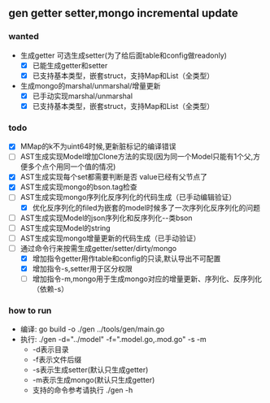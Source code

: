 ## gen getter setter,mongo incremental update
### wanted
- 生成getter 可选生成setter(为了给后面table和config做readonly)
    - [X] 已能生成getter和setter
    - [X] 已支持基本类型，嵌套struct，支持Map和List（全类型）
- 生成mongo的marshal/unmarshal/增量更新
    - [X] 已手动实现marshal/unmarshal
    - [X] 已支持基本类型，嵌套struct，支持Map和List（全类型）

### todo
- [X] MMap的k不为uint64时候,更新脏标记的编译错误
- [ ] AST生成实现Model增加Clone方法的实现(因为同一个Model只能有1个父,方便多个点个用同一个值的情况)
- [X] AST生成实现每个set都需要判断是否 value已经有父节点了
- [X] AST生成实现mongo的bson.tag检查
- [ ] AST生成实现mongo序列化反序列化的代码生成（已手动编辑验证）
    - [X] 优化反序列化的filed为嵌套的model时候多了一次序列化反序列化的问题
- [ ] AST生成实现Model的json序列化和反序列化--类bson
- [ ] AST生成实现Model的string
- [ ] AST生成实现mongo增量更新的代码生成（已手动验证）
- [ ] 通过命令行来按需生成getter/setter/dirty/mongo
    - [X] 增加指令getter用作table和config的只读,默认导出不可配置
    - [X] 增加指令-s,setter用于区分权限
    - [ ] 增加指令-m,mongo用于生成mongo对应的增量更新、序列化、反序列化（依赖-s）

### how to run
- 编译: go build -o ./gen ../tools/gen/main.go
- 执行: ./gen -d="../model" -f=".model.go,.mod.go" -s -m
    - -d表示目录
    - -f表示文件后缀
    - -s表示生成setter(默认只生成getter)
    - -m表示生成mongo(默认只生成getter)
    - 支持的命令参考请执行 ./gen -h